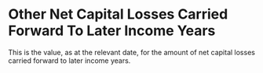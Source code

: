 # Other Net Capital Losses Carried Forward To Later Income Years
This is the value, as at the relevant date, for the amount of net capital losses carried forward to later income years.